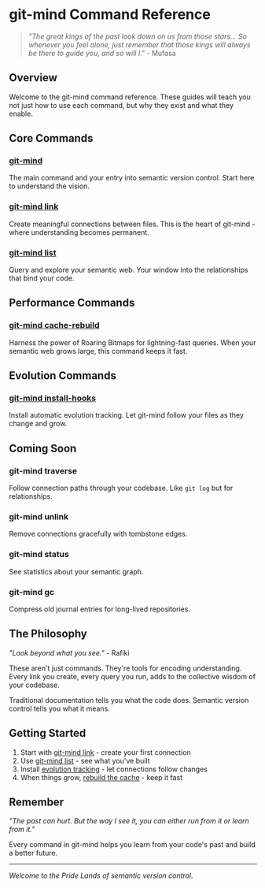 <!-- SPDX-License-Identifier: LicenseRef-MIND-UCAL-1.0 -->
<!-- © 2025 J. Kirby Ross / Neuroglyph Collective -->

# git-mind Command Reference

> *"The great kings of the past look down on us from those stars... So whenever you feel alone, just remember that those kings will always be there to guide you, and so will I."* - Mufasa

## Overview

Welcome to the git-mind command reference. These guides will teach you not just how to use each command, but why they exist and what they enable.

## Core Commands

### [git-mind](gitmind.md)
The main command and your entry into semantic version control. Start here to understand the vision.

### [git-mind link](gitmind-link.md)  
Create meaningful connections between files. This is the heart of git-mind - where understanding becomes permanent.

### [git-mind list](gitmind-list.md)
Query and explore your semantic web. Your window into the relationships that bind your code.

## Performance Commands

### [git-mind cache-rebuild](gitmind-cache-rebuild.md)
Harness the power of Roaring Bitmaps for lightning-fast queries. When your semantic web grows large, this command keeps it fast.

## Evolution Commands

### [git-mind install-hooks](gitmind-install-hooks.md)
Install automatic evolution tracking. Let git-mind follow your files as they change and grow.

## Coming Soon

### git-mind traverse
Follow connection paths through your codebase. Like `git log` but for relationships.

### git-mind unlink  
Remove connections gracefully with tombstone edges.

### git-mind status
See statistics about your semantic graph.

### git-mind gc
Compress old journal entries for long-lived repositories.

## The Philosophy

*"Look beyond what you see."* - Rafiki

These aren't just commands. They're tools for encoding understanding. Every link you create, every query you run, adds to the collective wisdom of your codebase.

Traditional documentation tells you what the code does. Semantic version control tells you what it means.

## Getting Started

1. Start with [git-mind link](gitmind-link.md) - create your first connection
2. Use [git-mind list](gitmind-list.md) - see what you've built
3. Install [evolution tracking](gitmind-install-hooks.md) - let connections follow changes
4. When things grow, [rebuild the cache](gitmind-cache-rebuild.md) - keep it fast

## Remember

*"The past can hurt. But the way I see it, you can either run from it or learn from it."*

Every command in git-mind helps you learn from your code's past and build a better future.

---

*Welcome to the Pride Lands of semantic version control.*